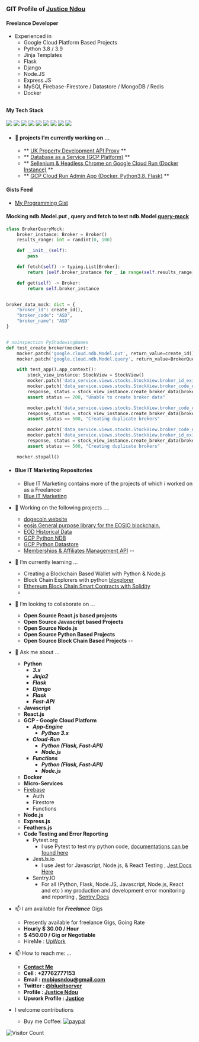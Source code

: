 
### GIT Profile of [Justice Ndou](https://justice-ndou.site)

#### Freelance Developer
- Experienced in 
  - Google Cloud Platform Based Projects
  - Python 3.8 / 3.9 
  - Jinja Templates
  - Flask
  - Django
  - Node.JS
  - Express.JS
  - MySQl, Firebase-Firestore / Datastore / MongoDB / Redis
  - Docker
##
#### My Tech Stack
<img src="https://img.icons8.com/dusk/64/000000/html-5.png"/> <img src="https://img.icons8.com/color/48/000000/css3.png"/> <img src="https://img.icons8.com/wired/48/000000/react.png"/> <img src="https://img.icons8.com/color/48/000000/javascript.png"/> <img src="https://img.icons8.com/color/48/000000/python.png"/> <img src="https://img.icons8.com/color/48/000000/firebase.png"/> <img src="https://img.icons8.com/color/48/000000/mongodb.png"/> <img src="https://img.icons8.com/color/48/000000/mysql.png"/> 
<img src="https://img.icons8.com/color/48/000000/nodejs.png"/>

- #### 🔭 projects I’m currently working on ... 
  - ** [UK Property Development API Proxy](https://github.com/freelancing-solutions/UK-Property-Development-API-Proxy) **
  - ** [Database as a Service (GCP Platform)](https://github.com/freelancing-solutions/pinydesk) **
  - ** [Sellenium & Headless Chrome on Google Cloud Run (Docker Instance)](https://github.com/freelancing-solutions/sellenium-headless-on-GCP-Cloud-Run) **
  - ** [GCP Cloud Run Admin App (Docker, Python3.8, Flask)](https://github.com/freelancing-solutions/Flask-admin_app) **


#### Gists Feed
- [My Programming Gist](https://gist.github.com/freelancing-solutions)


#### Mocking ndb.Model.put , query and fetch to test ndb.Model [query-mock](https://gist.github.com/freelancing-solutions/fdd288192682d19b96bfaac6426523bb)
```python
class BrokerQueryMock:
    broker_instance: Broker = Broker()
    results_range: int = randint(0, 100)

    def __init__(self):
        pass

    def fetch(self) -> typing.List[Broker]:
        return [self.broker_instance for _ in range(self.results_range)]

    def get(self) -> Broker:
        return self.broker_instance


broker_data_mock: dict = {
    "broker_id": create_id(),
    "broker_code": "ASD",
    "broker_name": "ASD"
}


# noinspection PyShadowingNames
def test_create_broker(mocker):
    mocker.patch('google.cloud.ndb.Model.put', return_value=create_id())
    mocker.patch('google.cloud.ndb.Model.query', return_value=BrokerQueryMock())

    with test_app().app_context():
        stock_view_instance: StockView = StockView()
        mocker.patch('data_service.views.stocks.StockView.broker_id_exist', return_value=False)
        mocker.patch('data_service.views.stocks.StockView.broker_code_exist', return_value=False)
        response, status = stock_view_instance.create_broker_data(broker_data=broker_data_mock)
        assert status == 200, "Unable to create broker data"

        mocker.patch('data_service.views.stocks.StockView.broker_code_exist', return_value=True)
        response, status = stock_view_instance.create_broker_data(broker_data=broker_data_mock)
        assert status == 500, "Creating duplicate brokers"

        mocker.patch('data_service.views.stocks.StockView.broker_code_exist', return_value=False)
        mocker.patch('data_service.views.stocks.StockView.broker_id_exist', return_value=True)
        response, status = stock_view_instance.create_broker_data(broker_data=broker_data_mock)
        assert status == 500, "Creating duplicate brokers"

    mocker.stopall()
```

- #### Blue IT Marketing Repositories
  - Blue IT Marketing contains more of the projects of which i worked on as a Freelancer
  - [Blue IT Marketing](https://github.com/Blue-IT-Marketing)

- 🔭 Working on the following projects ....
  - [dogecoin website](https://github.com/dogecoin/dogecoin.com)
  - [eosjs General purpose library for the EOSIO blockchain.](https://github.com/EOSIO/eosjs)
  - [EOD Historical Data](https://github.com/freelancing-solutions/python-eodhistoricaldata)
  - [GCP Python NDB](https://github.com/freelancing-solutions/python-ndb)
  - [GCP Python Datastore](https://github.com/freelancing-solutions/python-datastore)
  - [Memberships &amp; Affiliates Management API](https://github.com/freelancing-solutions/membership_and_affiliate_api)
--
- 🌱 I’m currently learning ...  
  - Creating a Blockchain Based Wallet with Python &amp; Node.js
  - Block Chain Explorers with python [bloxplorer](https://pypi.org/project/bloxplorer/)
  - [Ethereum Block Chain Smart Contracts with Solidity](https://ethereum.org/)
  - 

- 👯 I’m looking to collaborate on ...
  - **Open Source React.js based projects**
  - **Open Source Javascript based Projects**
  - **Open Source Node.js**
  - **Open Source Python Based Projects**
  - **Open Source Block Chain Based Projects**
--
- 💬 Ask me about ...
  - **Python**
    - ***3.x***
    - ***Jinja2***
    - ***Flask***
    - ***Django***
    - ***Flask***
    - ***Fast-API***
  - **Javascript**
  - **React.js**
  - **GCP - Google Cloud Platform**
    - ***App-Engine***
      - ***Python 3.x***
    - ***Cloud-Run***
      - ***Python (Flask, Fast-API)***
      - ***Node.js***
    - ***Functions***
      - ***Python (Flask, Fast-API)***
      - ***Node.js***
  - **Docker**
  - **Micro-Services**
  - [Firebase](https://firebase.com)
    - Auth
    - Firestore
    - Functions
  - **Node.js**
  - **Express.js**
  - **Feathers.js**
  - **Code Testing and Error Reporting**
    - Pytest.org 
      - I use Pytest to test my python code, [documentations can be found here](https://docs.pytest.org/en/stable/contents.html)
    - JestJs.io
      - I use Jest for Javascript, Node.js, & React Testing , [Jest Docs Here](https://jestjs.io/docs/en/getting-started.html)
    - Sentry.IO
      - For all (Python, Flask, Node.JS, Javascript, Node.js, React and etc ) my production and development error monitoring and reporting , [Sentry Docs](https://docs.sentry.io/)

- 📫 I am available for ***Freelance*** Gigs
  - Presently available for freelance Gigs, Going Rate
  - **Hourly $ 30.00 / Hour**
  - **$ 450.00 / Gig or Negotiable**
  - HireMe : [UpWork](https://www.upwork.com/o/profiles/users/~01f013b5a637b415f8/)

- 📫 How to reach me: ...
  - **[Contact Me](https://justice-ndou.site/contact)**
  - **Cell : +27762777153**
  - **Email : mobiusndou@gmail.com**
  - **Twitter : [@blueitserver](https://twitter.com/blueitserver)**
  - **Profile : [Justice Ndou](https://justice-ndou.site)**
  - **Upwork Profile : [Justice](https://www.upwork.com/o/profiles/users/~01f013b5a637b415f8/)**

- I welcome contributions
  - Buy me Coffee: [![paypal](https://www.paypalobjects.com/en_US/i/btn/btn_donateCC_LG.gif)](https://www.paypal.com/donate?hosted_button_id=7C8NUSPWJX4Z6)
  

![Visitor Count](https://profile-counter.glitch.me/freelancing-solutions/count.svg)
